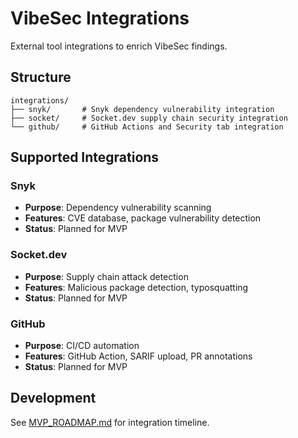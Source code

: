 # VibeSec Integrations

External tool integrations to enrich VibeSec findings.

## Structure

```
integrations/
├── snyk/       # Snyk dependency vulnerability integration
├── socket/     # Socket.dev supply chain security integration
└── github/     # GitHub Actions and Security tab integration
```

## Supported Integrations

### Snyk
- **Purpose**: Dependency vulnerability scanning
- **Features**: CVE database, package vulnerability detection
- **Status**: Planned for MVP

### Socket.dev
- **Purpose**: Supply chain attack detection
- **Features**: Malicious package detection, typosquatting
- **Status**: Planned for MVP

### GitHub
- **Purpose**: CI/CD automation
- **Features**: GitHub Action, SARIF upload, PR annotations
- **Status**: Planned for MVP

## Development

See [MVP_ROADMAP.md](../docs/MVP_ROADMAP.md) for integration timeline.
